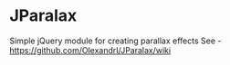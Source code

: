 # JParalax
Simple jQuery module for creating parallax effects
See - https://github.com/OlexandrI/JParalax/wiki
